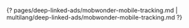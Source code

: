 {? pages/deep-linked-ads/mobwonder-mobile-tracking.md | multilang/deep-linked-ads/mobwonder-mobile-tracking.md ?}
